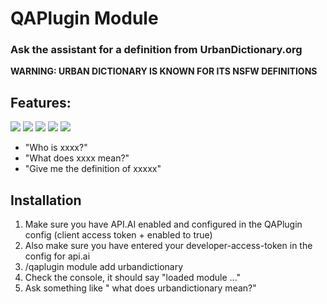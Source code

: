 # QAPlugin Module
### Ask the assistant for a definition from UrbanDictionary.org
**WARNING: URBAN DICTIONARY IS KNOWN FOR ITS NSFW DEFINITIONS**

## Features:
![](http://i.mvdw-software.com/2016-12-31_00-40-10.png) 
![](http://i.mvdw-software.com/2016-12-31_00-43-52.png)
![](http://i.mvdw-software.com/2017-01-17_14-58-06.png)
![](http://i.mvdw-software.com/2016-12-31_00-52-22.png)
![](http://i.mvdw-software.com/2017-01-17_14-57-36.png)

* "Who is xxxx?"
* "What does xxxx mean?"
* "Give me the definition of xxxxx"

## Installation
1. Make sure you have API.AI enabled and configured in the QAPlugin config (client access token + enabled to true)
1. Also make sure you have entered your developer-access-token
in the config for api.ai
1. /qaplugin module add urbandictionary
1. Check the console, it should say "loaded module ..."
1. Ask something like "<trigger> what does urbandictionary mean?"
